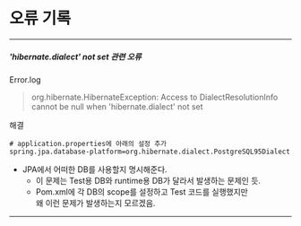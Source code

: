 # 오류 기록
***
#####  'hibernate.dialect' not set 관련 오류
Error.log
> org.hibernate.HibernateException: Access to DialectResolutionInfo cannot be null when 'hibernate.dialect' not set

해결
```text
# application.properties에 아래의 설정 추가
spring.jpa.database-platform=org.hibernate.dialect.PostgreSQL95Dialect
```
* JPA에서 어떠한 DB를 사용할지 명시해준다.
    * 이 문제는 Test용 DB와 runtime용 DB가 달라서 발생하는 문제인 듯.
    * Pom.xml에 각 DB의 scope를 설정하고 Test 코드를 실행했지만 <br>왜 이런 문제가 발생하는지 모르겠음.
    
***
